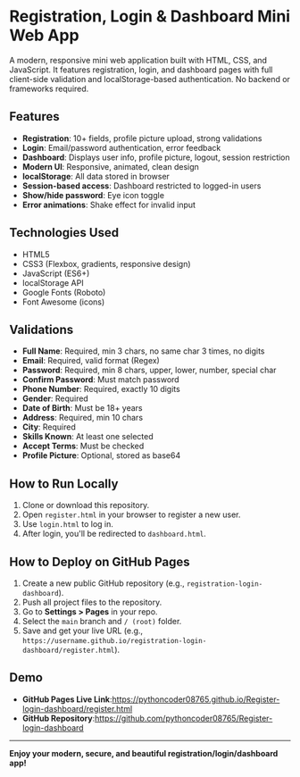 # Registration, Login & Dashboard Mini Web App

A modern, responsive mini web application built with HTML, CSS, and JavaScript. It features registration, login, and dashboard pages with full client-side validation and localStorage-based authentication. No backend or frameworks required.

## Features
- **Registration**: 10+ fields, profile picture upload, strong validations
- **Login**: Email/password authentication, error feedback
- **Dashboard**: Displays user info, profile picture, logout, session restriction
- **Modern UI**: Responsive, animated, clean design
- **localStorage**: All data stored in browser
- **Session-based access**: Dashboard restricted to logged-in users
- **Show/hide password**: Eye icon toggle
- **Error animations**: Shake effect for invalid input

## Technologies Used
- HTML5
- CSS3 (Flexbox, gradients, responsive design)
- JavaScript (ES6+)
- localStorage API
- Google Fonts (Roboto)
- Font Awesome (icons)

## Validations
- **Full Name**: Required, min 3 chars, no same char 3 times, no digits
- **Email**: Required, valid format (Regex)
- **Password**: Required, min 8 chars, upper, lower, number, special char
- **Confirm Password**: Must match password
- **Phone Number**: Required, exactly 10 digits
- **Gender**: Required
- **Date of Birth**: Must be 18+ years
- **Address**: Required, min 10 chars
- **City**: Required
- **Skills Known**: At least one selected
- **Accept Terms**: Must be checked
- **Profile Picture**: Optional, stored as base64

## How to Run Locally
1. Clone or download this repository.
2. Open `register.html` in your browser to register a new user.
3. Use `login.html` to log in.
4. After login, you'll be redirected to `dashboard.html`.

## How to Deploy on GitHub Pages
1. Create a new public GitHub repository (e.g., `registration-login-dashboard`).
2. Push all project files to the repository.
3. Go to **Settings > Pages** in your repo.
4. Select the `main` branch and `/ (root)` folder.
5. Save and get your live URL (e.g., `https://username.github.io/registration-login-dashboard/register.html`).

## Demo
- **GitHub Pages Live Link**:https://pythoncoder08765.github.io/Register-login-dashboard/register.html
- **GitHub Repository**:https://github.com/pythoncoder08765/Register-login-dashboard 

---

**Enjoy your modern, secure, and beautiful registration/login/dashboard app!** 
